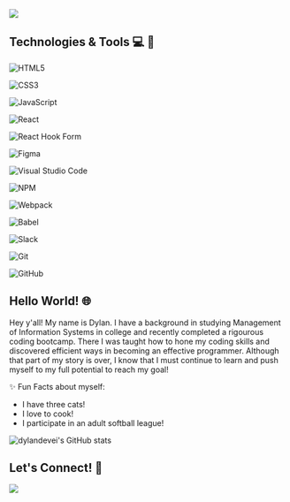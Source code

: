 
<img src='https://media-exp1.licdn.com/dms/image/C5616AQGGFMpXLrO6bQ/profile-displaybackgroundimage-shrink_350_1400/0/1651019882789?e=1666828800&v=beta&t=kyBDZTlsRbz8vdF0nO0DRJBT5L0IxE-Bu-fsGXntQ-4' />

## Technologies & Tools 💻 🧰 
![HTML5](https://img.shields.io/badge/html5-%23E34F26.svg?style=for-the-badge&logo=html5&logoColor=white)

![CSS3](https://img.shields.io/badge/css3-%231572B6.svg?style=for-the-badge&logo=css3&logoColor=white)

![JavaScript](https://img.shields.io/badge/javascript-%23323330.svg?style=for-the-badge&logo=javascript&logoColor=%23F7DF1E)

![React](https://img.shields.io/badge/react-%2320232a.svg?style=for-the-badge&logo=react&logoColor=%2361DAFB)

![React Hook Form](https://img.shields.io/badge/React%20Hook%20Form-%23EC5990.svg?style=for-the-badge&logo=reacthookform&logoColor=white)

![Figma](https://img.shields.io/badge/figma-%23F24E1E.svg?style=for-the-badge&logo=figma&logoColor=white)

![Visual Studio Code](https://img.shields.io/badge/Visual%20Studio%20Code-0078d7.svg?style=for-the-badge&logo=visual-studio-code&logoColor=white)

![NPM](https://img.shields.io/badge/NPM-%23000000.svg?style=for-the-badge&logo=npm&logoColor=white)

![Webpack](https://img.shields.io/badge/webpack-%238DD6F9.svg?style=for-the-badge&logo=webpack&logoColor=black)

![Babel](https://img.shields.io/badge/Babel-F9DC3e?style=for-the-badge&logo=babel&logoColor=black)

![Slack](https://img.shields.io/badge/Slack-4A154B?style=for-the-badge&logo=slack&logoColor=white)

![Git](https://img.shields.io/badge/git-%23F05033.svg?style=for-the-badge&logo=git&logoColor=white)

![GitHub](https://img.shields.io/badge/github-%23121011.svg?style=for-the-badge&logo=github&logoColor=white)





## Hello World! 🌐

Hey y'all! My name is Dylan. I have a background in studying Management of Information Systems in college and recently completed a rigourous coding bootcamp. There I was taught how to hone my coding skills and discovered efficient ways in becoming an effective programmer. Although that part of my story is over, I know that I must continue to learn and push myself to my full potential to reach my goal! 

✨ Fun Facts about myself: 
- I have three cats!
- I love to cook!
- I participate in an adult softball league!

![dylandevei's GitHub stats](https://github-readme-stats.vercel.app/api?username=dylandevei&theme=dark&count_private=true)




## Let's Connect! 💭
<a href='https://www.linkedin.com/in/dylandevei/'> <img src="https://camo.githubusercontent.com/247da01ceb81c43b56f75e790761d624acd0634ab34eeaadbc50c3bfdafd278c/68747470733a2f2f696d672e736869656c64732e696f2f62616467652f4c696e6b6564496e2d3135373242363f7374796c653d666f722d7468652d6261646765266c6f676f3d4c696e6b6564496e266c6f676f436f6c6f723d7768697465" data-canonical-src="https://img.shields.io/badge/LinkedIn-1572B6?style=for-the-badge&amp;logo=LinkedIn&amp;logoColor=white" style="max-width: 100%;"> </a>


